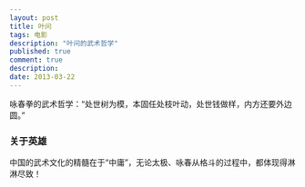 ```yaml
---
layout: post
title: 叶问
tags: 电影
description: "叶问的武术哲学"
published: true
comment: true
description: 
date: 2013-03-22
---
```


咏春拳的武术哲学：“处世树为模，本固任处枝叶动，处世钱做样，内方还要外边圆。”

### 关于英雄 ###
中国的武术文化的精髓在于“中庸”，无论太极、咏春从格斗的过程中，都体现得淋淋尽致！